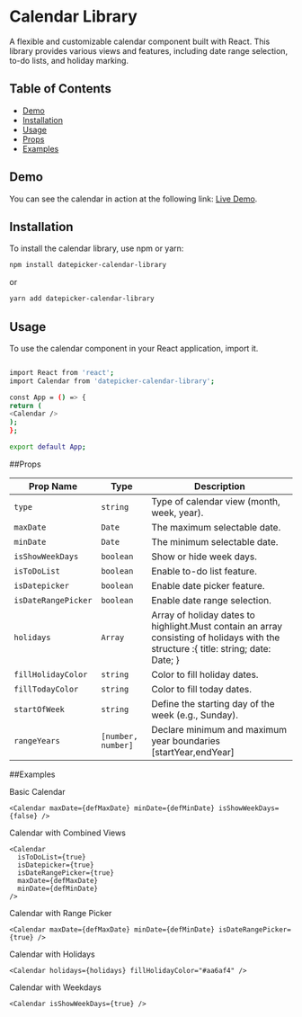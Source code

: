 # Calendar Library

A flexible and customizable calendar component built with React. This library provides various views and features, including date range selection, to-do lists, and holiday marking.

## Table of Contents

- [Demo](#demo)
- [Installation](#installation)
- [Usage](#usage)
- [Props](#props)
- [Examples](#examples)

## Demo

You can see the calendar in action at the following link: <a href="">Live Demo</a>.

## Installation

To install the calendar library, use npm or yarn:

```bash
npm install datepicker-calendar-library
```

or

```bash
yarn add datepicker-calendar-library
```

## Usage

To use the calendar component in your React application, import it.

```bash

import React from 'react';
import Calendar from 'datepicker-calendar-library';

const App = () => {
return (
<Calendar />
);
};

export default App;

```

##Props

| Prop Name           | Type               | Description                                                                                                                         |
| ------------------- | ------------------ | ----------------------------------------------------------------------------------------------------------------------------------- |
| `type`              | `string`           | Type of calendar view (month, week, year).                                                                                          |
| `maxDate`           | `Date`             | The maximum selectable date.                                                                                                        |
| `minDate`           | `Date`             | The minimum selectable date.                                                                                                        |
| `isShowWeekDays`    | `boolean`          | Show or hide week days.                                                                                                             |
| `isToDoList`        | `boolean`          | Enable to-do list feature.                                                                                                          |
| `isDatepicker`      | `boolean`          | Enable date picker feature.                                                                                                         |
| `isDateRangePicker` | `boolean`          | Enable date range selection.                                                                                                        |
| `holidays`          | `Array`            | Array of holiday dates to highlight.Must contain an array consisting of holidays with the structure :{ title: string; date: Date; } |
| `fillHolidayColor`  | `string`           | Color to fill holiday dates.                                                                                                        |
| `fillTodayColor`    | `string`           | Color to fill today dates.                                                                                                          |
| `startOfWeek`       | `string`           | Define the starting day of the week (e.g., Sunday).                                                                                 |
| `rangeYears`        | `[number, number]` | Declare minimum and maximum year boundaries [startYear,endYear]                                                                     |

##Examples

Basic Calendar

```tsx
<Calendar maxDate={defMaxDate} minDate={defMinDate} isShowWeekDays={false} />
```

Calendar with Combined Views

```tsx
<Calendar
  isToDoList={true}
  isDatepicker={true}
  isDateRangePicker={true}
  maxDate={defMaxDate}
  minDate={defMinDate}
/>
```

Calendar with Range Picker

```tsx
<Calendar maxDate={defMaxDate} minDate={defMinDate} isDateRangePicker={true} />
```

Calendar with Holidays

```tsx
<Calendar holidays={holidays} fillHolidayColor="#aa6af4" />
```

Calendar with Weekdays

```tsx
<Calendar isShowWeekDays={true} />
```

